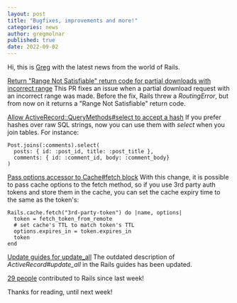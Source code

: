 ```yaml
---
layout: post
title: "Bugfixes, improvements and more!"
categories: news
author: gregmolnar
published: true
date: 2022-09-02
---
```


Hi, this is [Greg](https://twitter.com/gregmolnar) with the latest news from the world of Rails.

[Return "Range Not Satisfiable" return code for partial downloads with incorrect range](https://github.com/rails/rails/issues/45890)
This PR fixes an issue when a partial download request with an incorrect range was made. Before the fix, Rails threw a _RoutingError_, but from now on it returns a "Range Not Satisfiable" return code.

[Allow ActiveRecord::QueryMethods#select to accept a hash](https://github.com/rails/rails/pull/45612)
If you prefer hashes over raw SQL strings, now you can use them with _select_ when you join tables. For instance:

    Post.joins(:comments).select(
      posts: { id: :post_id, title: :post_title },
      comments: { id: :comment_id, body: :comment_body}
    )


[Pass options accessor to Cache#fetch block](https://github.com/rails/rails/pull/45905)
With this change, it is possible to pass cache options to the fetch method, so if you use 3rd party auth tokens and store them in the cache, you can set the cache expiry time to the same as the token's:

    Rails.cache.fetch("3rd-party-token") do |name, options|
      token = fetch_token_from_remote
      # set cache's TTL to match token's TTL
      options.expires_in = token.expires_in
      token
    end


[Update guides for update\_all](https://github.com/rails/rails/pull/45853)
The outdated description of _ActiveRecord#update\_all_ in the Rails guides has been updated.

[29 people](https://contributors.rubyonrails.org/contributors/in-time-window/20220825-20220902) contributed to Rails since last week!

Thanks for reading, until next week!
